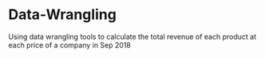 # Data-Wrangling
Using data wrangling tools to calculate the total revenue of each product at each price of a company in Sep 2018
